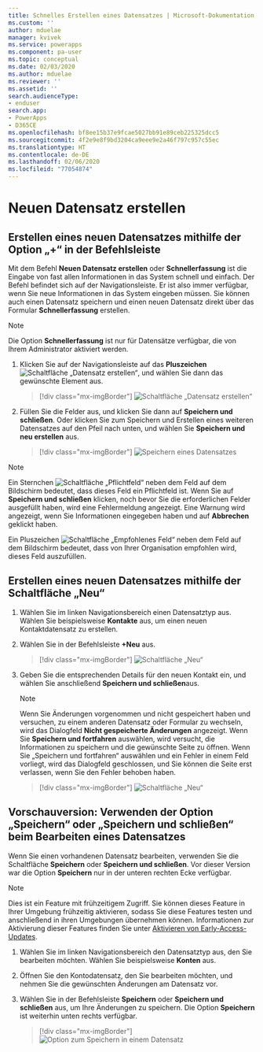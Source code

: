 ```yaml
---
title: Schnelles Erstellen eines Datensatzes | Microsoft-Dokumentation
ms.custom: ''
author: mduelae
manager: kvivek
ms.service: powerapps
ms.component: pa-user
ms.topic: conceptual
ms.date: 02/03/2020
ms.author: mduelae
ms.reviewer: ''
ms.assetid: ''
search.audienceType:
- enduser
search.app:
- PowerApps
- D365CE
ms.openlocfilehash: bf8ee15b37e9fcae5027bb91e89ceb225325dcc5
ms.sourcegitcommit: 4f2e9e8f9bd3204ca9eee9e2a46f797c957c55ec
ms.translationtype: HT
ms.contentlocale: de-DE
ms.lasthandoff: 02/06/2020
ms.locfileid: "77054874"
---
```

# <a name="create-a-new-record"></a>Neuen Datensatz erstellen

## <a name="create-a-new-record-using-the--option-on-the-command-bar"></a>Erstellen eines neuen Datensatzes mithilfe der Option „+“ in der Befehlsleiste

Mit dem Befehl **Neuen Datensatz erstellen** oder **Schnellerfassung** ist die Eingabe von fast allen Informationen in das System schnell und einfach. Der Befehl befindet sich auf der Navigationsleiste. Er ist also immer verfügbar, wenn Sie neue Informationen in das System eingeben müssen. Sie können auch einen Datensatz speichern und einen neuen Datensatz direkt über das Formular **Schnellerfassung** erstellen.

> [!NOTE]
> Die Option **Schnellerfassung** ist nur für Datensätze verfügbar, die von Ihrem Administrator aktiviert werden.
    
1. Klicken Sie auf der Navigationsleiste auf das **Pluszeichen** ![Schaltfläche „Datensatz erstellen“](media/create-record-button.png "Schaltfläche „Datensatz erstellen“"), und wählen Sie dann das gewünschte Element aus.  

    > [!div class="mx-imgBorder"] 
    > ![Schaltfläche „Datensatz erstellen“](media/newrecord1.png "Schaltfläche „Datensatz erstellen“")
  
2.  Füllen Sie die Felder aus, und klicken Sie dann auf **Speichern und schließen**. Oder klicken Sie zum Speichern und Erstellen eines weiteren Datensatzes auf den Pfeil nach unten, und wählen Sie **Speichern und neu erstellen** aus.

     > [!div class="mx-imgBorder"] 
     > ![Speichern eines Datensatzes](media/quick_create.png "Speichern eines Datensatzes")
  
> [!NOTE]
> Ein Sternchen ![Schaltfläche „Pflichtfeld“](media/required-field-button.png "Schaltfläche „Pflichtfeld“") neben dem Feld auf dem Bildschirm bedeutet, dass dieses Feld ein Pflichtfeld ist. Wenn Sie auf **Speichern und schließen** klicken, noch bevor Sie die erforderlichen Felder ausgefüllt haben, wird eine Fehlermeldung angezeigt. Eine Warnung wird angezeigt, wenn Sie Informationen eingegeben haben und auf **Abbrechen** geklickt haben.
>   
> Ein Pluszeichen ![Schaltfläche „Empfohlenes Feld“](media/recommended-field-button.png "Schaltfläche „Empfohlenes Feld“") neben dem Feld auf dem Bildschirm bedeutet, dass von Ihrer Organisation empfohlen wird, dieses Feld auszufüllen.  


## <a name="create-a-new-record-using-the-new-button"></a>Erstellen eines neuen Datensatzes mithilfe der Schaltfläche „Neu“ 

1. Wählen Sie im linken Navigationsbereich einen Datensatztyp aus. Wählen Sie beispielsweise **Kontakte** aus, um einen neuen Kontaktdatensatz zu erstellen.
2. Wählen Sie in der Befehlsleiste **+Neu** aus.

    > [!div class="mx-imgBorder"] 
    > ![Schaltfläche „Neu“](media/newrecord2.png "Schaltfläche „Neu“")
  
3. Geben Sie die entsprechenden Details für den neuen Kontakt ein, und wählen Sie anschließend **Speichern und schließen**aus.

    > [!NOTE]
    > Wenn Sie Änderungen vorgenommen und nicht gespeichert haben und versuchen, zu einem anderen Datensatz oder Formular zu wechseln, wird das Dialogfeld **Nicht gespeicherte Änderungen** angezeigt. Wenn Sie **Speichern und fortfahren** auswählen, wird versucht, die Informationen zu speichern und die gewünschte Seite zu öffnen. Wenn Sie „Speichern und fortfahren“ auswählen und ein Fehler in einem Feld vorliegt, wird das Dialogfeld geschlossen, und Sie können die Seite erst verlassen, wenn Sie den Fehler behoben haben.

    > [!div class="mx-imgBorder"] 
    > ![Schaltfläche „Neu“](media/newrecord3.png "Schaltfläche „Neu“")

 
 ## <a name="preview-use-the-save-or-save--close-option-when-editing-a-record"></a>Vorschauversion: Verwenden der Option „Speichern“ oder „Speichern und schließen“ beim Bearbeiten eines Datensatzes 
 
Wenn Sie einen vorhandenen Datensatz bearbeiten, verwenden Sie die Schaltfläche **Speichern** oder **Speichern und schließen**. Vor dieser Version war die Option **Speichern** nur in der unteren rechten Ecke verfügbar.

> [!NOTE]
> Dies ist ein Feature mit frühzeitigem Zugriff. Sie können dieses Feature in Ihrer Umgebung frühzeitig aktivieren, sodass Sie diese Features testen und anschließend in ihren Umgebungen übernehmen können. Informationen zur Aktivierung dieser Features finden Sie unter [Aktivieren von Early-Access-Updates](https://docs.microsoft.com/power-platform/admin/opt-in-early-access-updates).


1. Wählen Sie im linken Navigationsbereich den Datensatztyp aus, den Sie bearbeiten möchten. Wählen Sie beispielsweise **Konten** aus.
2. Öffnen Sie den Kontodatensatz, den Sie bearbeiten möchten, und nehmen Sie die gewünschten Änderungen am Datensatz vor.
3. Wählen Sie in der Befehlsleiste **Speichern** oder **Speichern und schließen** aus, um Ihre Änderungen zu speichern. Die Option **Speichern** ist weiterhin unten rechts verfügbar.

    > [!div class="mx-imgBorder"] 
    > ![Option zum Speichern in einem Datensatz](media/saveoptionalwaysvisible.png "Option zum Speichern in einem Datensatz")


